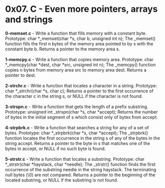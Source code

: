 # 0x07. C - Even more pointers, arrays and strings<br/>
**0-memset.c** - Write a function that fills memory with a constant byte. Prototype: char *_memset(char *s, char b, unsigned int n); The _memset() function fills the first n bytes of the memory area pointed to by s with the constant byte b. Returns a pointer to the memory area s.<br/><br/>
**1-memcpy.c** - Write a function that copies memory area. Prototype: char *_memcpy(char *dest, char *src, unsigned int n); The _memcpy() function copies n bytes from memory area src to memory area dest. Returns a pointer to dest.<br/><br/>
**2-strchr.c** - Write a function that locates a character in a string. Prototype: char *_strchr(char *s, char c); Returns a pointer to the first occurrence of the character c in the string s, or NULL if the character is not found.<br/><br/>
**3-strspn.c** - Write a function that gets the length of a prefix substring. Prototype: unsigned int _strspn(char *s, char *accept); Returns the number of bytes in the initial segment of s which consist only of bytes from accept.<br/><br/>
**4-strpbrk.c** - Write a function that searches a string for any of a set of bytes. Prototype: char *_strpbrk(char *s, char *accept); The _strpbrk() function locates the first occurrence in the string s of any of the bytes in the string accept. Returns a pointer to the byte in s that matches one of the bytes in accept, or NULL if no such byte is found.<br/><br/>
**5-strstr.c** - Write a function that locates a substring. Prototype: char *_strstr(char *haystack, char *needle); The _strstr() function finds the first occurrence of the substring needle in the string haystack. The terminating null bytes (\0) are not compared. Returns a pointer to the beginning of the located substring, or NULL if the substring is not found.<br/><br/>
